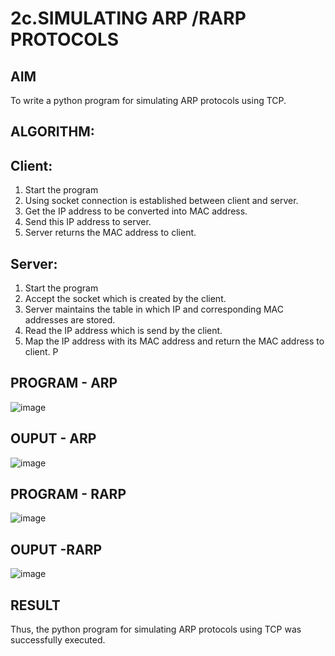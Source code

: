 # 2c.SIMULATING ARP /RARP PROTOCOLS
## AIM
To write a python program for simulating ARP protocols using TCP.
## ALGORITHM:
## Client:
1. Start the program
2. Using socket connection is established between client and server.
3. Get the IP address to be converted into MAC address.
4. Send this IP address to server.
5. Server returns the MAC address to client.
## Server:
1. Start the program
2. Accept the socket which is created by the client.
3. Server maintains the table in which IP and corresponding MAC addresses are
stored.
4. Read the IP address which is send by the client.
5. Map the IP address with its MAC address and return the MAC address to client.
P
## PROGRAM - ARP
![image](https://github.com/user-attachments/assets/29d75658-9a67-499a-b58d-4da71006aedf)

## OUPUT - ARP
![image](https://github.com/user-attachments/assets/37b00d25-3c64-45cf-80df-d52adaa602bb)

## PROGRAM - RARP
![image](https://github.com/user-attachments/assets/03a5cec1-c827-4559-82d9-16e88a6e0b4f)

## OUPUT -RARP
![image](https://github.com/user-attachments/assets/429969a4-67d2-46d0-84bc-a0dc6c9d1a9d)

## RESULT
Thus, the python program for simulating ARP protocols using TCP was successfully 
executed.
